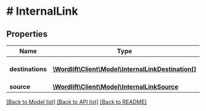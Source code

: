 # # InternalLink

## Properties

Name | Type | Description | Notes
------------ | ------------- | ------------- | -------------
**destinations** | [**\Wordlift\Client\Model\InternalLinkDestination[]**](InternalLinkDestination.md) | InternalLink destinations configuration. |
**source** | [**\Wordlift\Client\Model\InternalLinkSource**](InternalLinkSource.md) |  |

[[Back to Model list]](../../README.md#models) [[Back to API list]](../../README.md#endpoints) [[Back to README]](../../README.md)
